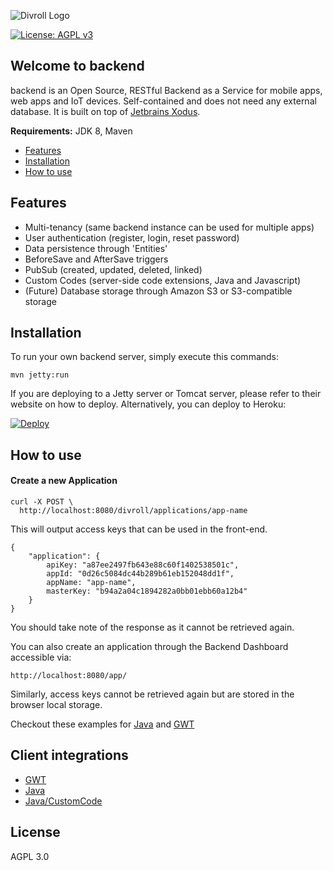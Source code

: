 ![Divroll Logo](https://avatars1.githubusercontent.com/u/30984522?s=200&v=4)

[![License: AGPL v3](https://img.shields.io/badge/License-AGPL%20v3-blue.svg)](https://www.gnu.org/licenses/agpl-3.0)
<br/>   

## Welcome to backend

backend is an Open Source, RESTful Backend as a Service for mobile apps, web apps and IoT devices.
Self-contained and does not need any external database. It is built on top of [Jetbrains Xodus](https://github.com/JetBrains/xodus). 

**Requirements:** JDK 8, Maven

- [Features](#features)
- [Installation](#installation)
- [How to use](#how-to-use)

Features
---

- Multi-tenancy (same backend instance can be used for multiple apps)
- User authentication (register, login, reset password)
- Data persistence through 'Entities'
- BeforeSave and AfterSave triggers
- PubSub (created, updated, deleted, linked)
- Custom Codes (server-side code extensions, Java and Javascript)
- (Future) Database storage through Amazon S3 or S3-compatible storage

Installation
---
To run your own backend server, simply execute this commands:

```
mvn jetty:run
```

If you are deploying to a Jetty server or Tomcat server, please refer to their website on how to deploy.
Alternatively, you can deploy to Heroku:

[![Deploy](https://www.herokucdn.com/deploy/button.svg)](https://heroku.com/deploy)

How to use
---

#### Create a new Application

```
curl -X POST \
  http://localhost:8080/divroll/applications/app-name
```
This will output access keys that can be used in the front-end.  

```
{
    "application": {
        apiKey: "a87ee2497fb643e88c60f1402538501c",
        appId: "0d26c5084dc44b289b61eb152048dd1f",
        appName: "app-name",
        masterKey: "b94a2a04c1894282a0bb01ebb60a12b4"
    }
}
```

You should take note of the response as it cannot be retrieved again.

You can also create an application through the Backend Dashboard accessible via:

```
http://localhost:8080/app/
``` 

Similarly, access keys cannot be retrieved again but are stored in the browser local storage. 

Checkout these examples for [Java](https://github.com/divroll/Backend-SDK-Java/tree/master/src/test/java/com/divroll/backend/sdk) and [GWT](https://github.com/divroll/Backend-SDK-GWT/tree/master/src/test/java/com/divroll/backend/sdk) 

Client integrations
---

- [GWT](https://github.com/divroll/Backend-SDK-GWT)
- [Java](https://github.com/divroll/Backend-SDK-Java)
- [Java/CustomCode]()

License
---

AGPL 3.0
